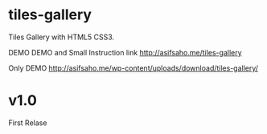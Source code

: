 tiles-gallery
=============

Tiles Gallery with HTML5 CSS3.

DEMO DEMO and Small Instruction link
http://asifsaho.me/tiles-gallery

Only DEMO
http://asifsaho.me/wp-content/uploads/download/tiles-gallery/



v1.0
=============
First Relase
